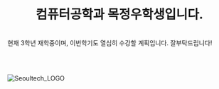 # <div align=center>컴퓨터공학과 목정우학생입니다.
<br>현재 3학년 재학중이며, 이번학기도 열심히 수강할 계획입니다. 잘부탁드립니다!</br>

<br></br>


![Seoultech_LOGO](https://github.com/cow1011/cow1011/assets/57364345/75b49b94-dd2b-4590-a28d-a0b0b4ccdd77)
</div>
